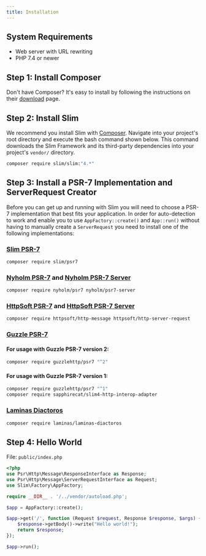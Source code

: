 ```yaml
---
title: Installation
---
```


## System Requirements

* Web server with URL rewriting
* PHP 7.4 or newer

## Step 1: Install Composer

Don't have Composer? It's easy to install by following the instructions on their [download](https://getcomposer.org/download/) page.

## Step 2: Install Slim

We recommend you install Slim with [Composer](https://getcomposer.org/).
Navigate into your project's root directory and execute the bash command
shown below. This command downloads the Slim Framework and its third-party
dependencies into your project's `vendor/` directory.

```bash
composer require slim/slim:"4.*"
```

## Step 3: Install a PSR-7 Implementation and ServerRequest Creator

Before you can get up and running with Slim you will need to choose a PSR-7 implementation that best fits your application.
In order for auto-detection to work and enable you to use `AppFactory::create()` and `App::run()` without having to manually create a `ServerRequest` you need to install one of the following implementations:

### [Slim PSR-7](https://github.com/slimphp/Slim-Psr7)
```bash
composer require slim/psr7
```

### [Nyholm PSR-7](https://github.com/Nyholm/psr7) and [Nyholm PSR-7 Server](https://github.com/Nyholm/psr7-server)
```bash
composer require nyholm/psr7 nyholm/psr7-server
```

### [HttpSoft PSR-7](https://github.com/httpsoft/http-message) and [HttpSoft PSR-7 Server](https://github.com/httpsoft/http-server-request)
```bash
composer require httpsoft/http-message httpsoft/http-server-request
```

### [Guzzle PSR-7](https://github.com/guzzle/psr7)
#### For usage with Guzzle PSR-7 version 2:
```bash
composer require guzzlehttp/psr7 "^2"
```

#### For usage with Guzzle PSR-7 version 1:
```bash
composer require guzzlehttp/psr7 "^1"
composer require sapphirecat/slim4-http-interop-adapter
```

### [Laminas Diactoros](https://github.com/laminas/laminas-diactoros)
```bash
composer require laminas/laminas-diactoros
```

## Step 4: Hello World

File: `public/index.php`

```php
<?php
use Psr\Http\Message\ResponseInterface as Response;
use Psr\Http\Message\ServerRequestInterface as Request;
use Slim\Factory\AppFactory;

require __DIR__ . '/../vendor/autoload.php';

$app = AppFactory::create();

$app->get('/', function (Request $request, Response $response, $args) {
    $response->getBody()->write("Hello world!");
    return $response;
});

$app->run();
```
